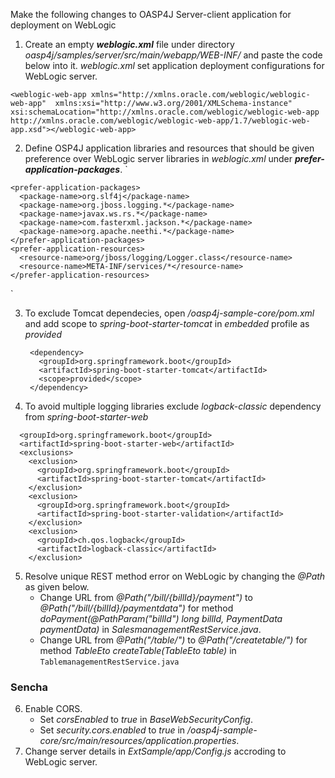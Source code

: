 Make the following changes to OASP4J Server-client application for deployment on WebLogic

1. Create an empty **_weblogic.xml_** file under directory _oasp4j/samples/server/src/main/webapp/WEB-INF/_ and paste the code below into it. _weblogic.xml_  set application deployment configurations for WebLogic server.


`<weblogic-web-app xmlns="http://xmlns.oracle.com/weblogic/weblogic-web-app" 
xmlns:xsi="http://www.w3.org/2001/XMLSchema-instance" xsi:schemaLocation="http://xmlns.oracle.com/weblogic/weblogic-web-app 
               http://xmlns.oracle.com/weblogic/weblogic-web-app/1.7/weblogic-web-app.xsd"></weblogic-web-app>`


2. Define OSP4J application libraries and resources that should be given preference over WebLogic server libraries in _weblogic.xml_ under **_prefer-application-packages_**. 
`<weblogic-web-app xmlns="http://xmlns.oracle.com/weblogic/weblogic-web-app" 
xmlns:xsi="http://www.w3.org/2001/XMLSchema-instance" xsi:schemaLocation="http://xmlns.oracle.com/weblogic/weblogic-web-app 
               http://xmlns.oracle.com/weblogic/weblogic-web-app/1.7/weblogic-web-app.xsd">
  
  <container-descriptor>
  
    <prefer-application-packages>
      <package-name>org.slf4j</package-name>
      <package-name>org.jboss.logging.*</package-name>
      <package-name>javax.ws.rs.*</package-name>
      <package-name>com.fasterxml.jackson.*</package-name>
      <package-name>org.apache.neethi.*</package-name>
    </prefer-application-packages>
    <prefer-application-resources>
      <resource-name>org/jboss/logging/Logger.class</resource-name>
      <resource-name>META-INF/services/*</resource-name>
    </prefer-application-resources>
  </container-descriptor>
  
</weblogic-web-app>`

3. To exclude Tomcat dependecies, open _/oasp4j-sample-core/pom.xml_ and add scope to _spring-boot-starter-tomcat_ in _embedded_ profile as _provided_

        <dependency>
          <groupId>org.springframework.boot</groupId>
          <artifactId>spring-boot-starter-tomcat</artifactId>
          <scope>provided</scope>
        </dependency>

4. To avoid multiple logging libraries exclude _logback-classic_ dependency from _spring-boot-starter-web_ 


<dependency>

      <groupId>org.springframework.boot</groupId>
      <artifactId>spring-boot-starter-web</artifactId>
      <exclusions>
        <exclusion>
          <groupId>org.springframework.boot</groupId>
          <artifactId>spring-boot-starter-tomcat</artifactId>
        </exclusion>
        <exclusion>
          <groupId>org.springframework.boot</groupId>
          <artifactId>spring-boot-starter-validation</artifactId>
        </exclusion>
        <exclusion>
          <groupId>ch.qos.logback</groupId>
          <artifactId>logback-classic</artifactId>
        </exclusion>
</dependency>

5. Resolve unique REST method error on WebLogic by changing the _@Path_ as given below.
   * Change URL from _@Path("/bill/{billId}/payment")_ to _@Path("/bill/{billId}/paymentdata")_ for method _doPayment(@PathParam("billId") long billId, PaymentData paymentData)_ in _SalesmanagementRestService.java_.
   * Change URL from _@Path("/table/")_ to _@Path("/createtable/")_ for method _TableEto createTable(TableEto table)_ in `TablemanagementRestService.java`

### Sencha

6. Enable CORS.
   * Set _corsEnabled_ to _true_ in _BaseWebSecurityConfig_.
   * Set _security.cors.enabled_ to _true_ in _/oasp4j-sample-core/src/main/resources/application.properties_.
7. Change server details in _ExtSample/app/Config.js_ accroding to WebLogic server.